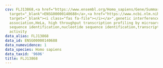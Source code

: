 ```yaml
---
csv: FLJ13868,<a href="https://www.ensembl.org/Homo_sapiens/Gene/Summary?db=core;g=ENSG00000140688"
  target="_blank">ENSG00000140688</a>,<a href="https://www.ncbi.nlm.nih.gov/pubmed/17216044"
  target="_blank"><i class="fas fa-file"></i></a>",genetic interference,functional
  association,HeLa, high throughput transcription profiling by microarray,nucleotide
  sequence identification,nucleotide sequence identification,transcriptional regulation,up-regulates
  activity
data_alias: FLJ13868
data_id: ENSG00000140688
data_numevidence: 1
data_species: Homo sapiens
data_taxid: '9606'
title: FLJ13868
---
```

